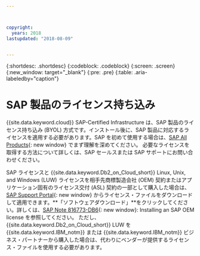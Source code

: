 ```yaml
---



copyright:
  years: 2018
lastupdated: "2018-08-09"


---
```


{:shortdesc: .shortdesc}
{:codeblock: .codeblock}
{:screen: .screen}
{:new_window: target="_blank"}
{:pre: .pre}
{:table: .aria-labeledby="caption"}


# SAP 製品のライセンス持ち込み

{{site.data.keyword.cloud}} SAP-Certified Infrastructure は、SAP 製品のライセンス持ち込み (BYOL) 方式です。インストール後に、SAP 製品に対応するライセンスを適用する必要があります。SAP を初めて使用する場合は、[SAP All Products](https://www.sap.com/products.html){: new window} でまず理解を深めてください。 必要なライセンスを取得する方法について詳しくは、SAP セールスまたは SAP サポートにお問い合わせください。

SAP ライセンスと {{site.data.keyword.Db2_on_Cloud_short}} Linux, Unix, and Windows (LUW) ライセンスを相手先商標製造会社 (OEM) 契約またはアプリケーション固有のライセンス交付 (ASL) 契約の一部として購入した場合は、[SAP Support Portal](https://support.sap.com/en/index.html){: new window} からライセンス・ファイルをダウンロードして適用できます。**「ソフトウェアダウンロード」**をクリックしてください。詳しくは、[SAP Note 816773-DB6](https://launchpad.support.sap.com/#/notes/816773){: new window}: Installing an SAP OEM license を参照してください。 ただし、{{site.data.keyword.Db2_on_Cloud_short}} LUW を {{site.data.keyword.IBM_notm}} または {{site.data.keyword.IBM_notm}} ビジネス・パートナーから購入した場合は、代わりにベンダーが提供するライセンス・ファイルを使用する必要があります。
